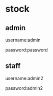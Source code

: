 # stock
<h2>admin </h2>
<p>username:admin</p>
password:password
 <h2>staff </h2>
 <p>username:admin2</p>
 password:admin2
